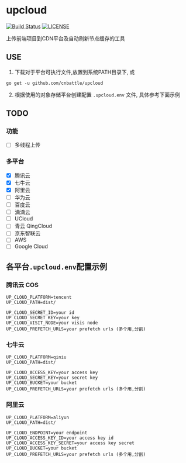 # upcloud

[![Build Status](https://cloud.drone.io/api/badges/cnbattle/upcloud/status.svg)](https://cloud.drone.io/cnbattle/upcloud)
[![LICENSE](https://img.shields.io/badge/license-Anti%20996-blue.svg)](https://github.com/996icu/996.ICU/blob/master/LICENSE)


上传前端项目到CDN平台及自动刷新节点缓存的工具

## USE
1. 下载对于平台可执行文件,放置到系统PATH目录下, 或
```shell script
go get -u github.com/cnbattle/upcloud
```
2. 根据使用的对象存储平台创建配置 `.upcloud.env` 文件, 具体参考下面示例

## TODO

### 功能

- [ ] 多线程上传

### 多平台
- [x] 腾讯云
- [x] 七牛云
- [x] 阿里云
- [ ] 华为云
- [ ] 百度云
- [ ] 滴滴云
- [ ] UCloud
- [ ] 青云 QingCloud
- [ ] 京东智联云
- [ ] AWS
- [ ] Google Cloud

## 各平台`.upcloud.env`配置示例

### 腾讯云 COS
```.env
UP_CLOUD_PLATFORM=tencent
UP_CLOUD_PATH=dist/

UP_CLOUD_SECRET_ID=your id 
UP_CLOUD_SECRET_KEY=your key
UP_CLOUD_VISIT_NODE=your visis node
UP_CLOUD_PREFETCH_URLS=your prefetch urls (多个用,分割)
```

### 七牛云
```.env
UP_CLOUD_PLATFORM=qiniu
UP_CLOUD_PATH=dist/

UP_CLOUD_ACCESS_KEY=your access key
UP_CLOUD_SECRET_KEY=your secret key
UP_CLOUD_BUCKET=your bucket
UP_CLOUD_PREFETCH_URLS=your prefetch urls (多个用,分割)
```

### 阿里云
```.env
UP_CLOUD_PLATFORM=aliyun
UP_CLOUD_PATH=dist/

UP_CLOUD_ENDPOINT=your endpoint
UP_CLOUD_ACCESS_KEY_ID=your access key id
UP_CLOUD_ACCESS_KEY_SECRET=your access key secret
UP_CLOUD_BUCKET=your bucket
UP_CLOUD_PREFETCH_URLS=your prefetch urls (多个用,分割)
```
